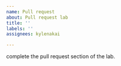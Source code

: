```yaml
---
name: Pull request
about: Pull request lab
title: ''
labels: ''
assignees: kylenakai

---
```


complete the pull request section of the lab.

